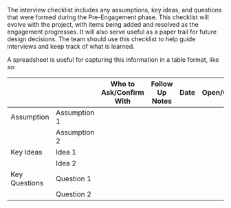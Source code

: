 The interview checklist includes any assumptions, key ideas, and questions that were formed during the Pre-Engagement phase. This checklist will evolve with the project, with items being added and resolved as the engagement progresses. It will also serve useful as a paper trail for future design decisions.
The team should use this checklist to help guide interviews and keep track of what is learned.

A spreadsheet is useful for capturing this information in a table format, like so:

| 				| 				| Who to Ask/Confirm With | Follow Up Notes | Date | Open/Closed |
| ------------- | ------------- | -------------			  | ------------- 	| ------------- 	| ------------- 	|
| Assumption 	| Assumption 1  | 			  |  	|  	|  	|		
|  				| Assumption 2  | 			  |  	|  	|  	|
| Key Ideas		| Idea 1	    | 			  |  	|  	|  	|
|  				| Idea 2	    |			  |  	|  	|  	|
| Key Questions	| Question 1    |			  |  	|  	|  	|
|  				| Question 2    |			  |  	|  	|  	|
